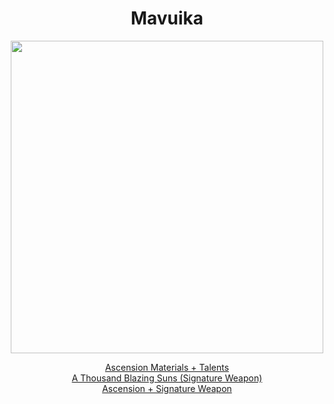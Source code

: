 <body>
  <div align="center">
    <h1> Mavuika </h1>
<img src="https://i.imgur.com/0VBglMW.png" width=500>

<a href="https://github.com/lihgrandini/characterstp/blob/main/Mavuika/Mavuika.rar">Ascension Materials + Talents</a><br>
<a href="">A Thousand Blazing Suns (Signature Weapon)</a><br>
<a href="">Ascension + Signature Weapon</a>
  
  </div>
</body>

